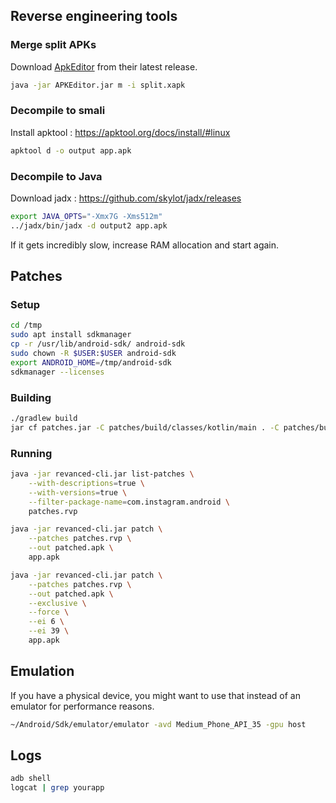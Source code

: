 ## Reverse engineering tools

### Merge split APKs

Download [ApkEditor](https://github.com/REAndroid/APKEditor) from their latest release.

```bash
java -jar APKEditor.jar m -i split.xapk
```

### Decompile to smali

Install apktool : https://apktool.org/docs/install/#linux

```bash
apktool d -o output app.apk
```

### Decompile to Java

Download jadx : https://github.com/skylot/jadx/releases

```bash
export JAVA_OPTS="-Xmx7G -Xms512m"
../jadx/bin/jadx -d output2 app.apk
```

If it gets incredibly slow, increase RAM allocation and start again.

## Patches

### Setup

```bash
cd /tmp
sudo apt install sdkmanager
cp -r /usr/lib/android-sdk/ android-sdk
sudo chown -R $USER:$USER android-sdk
export ANDROID_HOME=/tmp/android-sdk
sdkmanager --licenses
```

### Building

```bash
./gradlew build
jar cf patches.jar -C patches/build/classes/kotlin/main . -C patches/build/resources/main .
```

### Running

```bash
java -jar revanced-cli.jar list-patches \
    --with-descriptions=true \
    --with-versions=true \
    --filter-package-name=com.instagram.android \
    patches.rvp

java -jar revanced-cli.jar patch \
    --patches patches.rvp \
    --out patched.apk \
    app.apk

java -jar revanced-cli.jar patch \
    --patches patches.rvp \
    --out patched.apk \
    --exclusive \
    --force \
    --ei 6 \
    --ei 39 \
    app.apk
```

## Emulation

If you have a physical device, you might want to use that instead of an emulator for performance reasons.

```bash
~/Android/Sdk/emulator/emulator -avd Medium_Phone_API_35 -gpu host
```

## Logs

```bash
adb shell
logcat | grep yourapp
```
